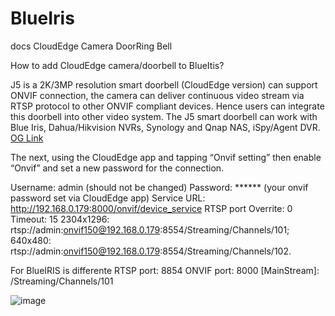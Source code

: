 # BlueIris
docs
CloudEdge Camera DoorRing Bell

How to add CloudEdge camera/doorbell to BlueItis?

J5 is a 2K/3MP resolution smart doorbell (CloudEdge version) can support ONVIF connection, the camera can deliver continuous video stream via RTSP protocol to other ONVIF compliant devices. Hence users can integrate this doorbell into other video system. The J5 smart doorbell can work with Blue Iris, Dahua/Hikvision NVRs, Synology and Qnap NAS, iSpy/Agent DVR. [OG Link]([url](https://shop.tuyaoem.com/cloudedge-cameras-doorbells-ispy-agent-DVR?srsltid=AfmBOop6KJWvudVpwUibeIY_9g1kTIJVvtAMGo_8p7ATL5G-qUp8a_BZ)) 

The next, using the CloudEdge app and tapping “Onvif setting” then enable “Onvif” and set a new password for the connection.

Username: admin (should not be changed)
Password: ****** (your onvif password set via CloudEdge app)
Service URL: http://192.168.0.179:8000/onvif/device_service
RTSP port Overrite: 0
Timeout: 15
2304x1296: rtsp://admin:onvif150@192.168.0.179:8554/Streaming/Channels/101; 640x480: rtsp://admin:onvif150@192.168.0.179:8554/Streaming/Channels/102.


For BlueIRIS is differente
RTSP port: 8854
ONVIF port: 8000
[MainStream]: /Streaming/Channels/101



![image](https://github.com/user-attachments/assets/f936af0f-a60e-4a95-8eac-5d3b997a221a)
